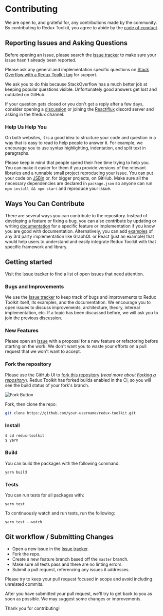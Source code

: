 # Contributing

We are open to, and grateful for, any contributions made by the community. By contributing to Redux Toolkit, you agree to abide by the [code of conduct](https://github.com/reduxjs/redux-toolkit/blob/master/CODE_OF_CONDUCT.md).

## Reporting Issues and Asking Questions

Before opening an issue, please search the [issue tracker](https://github.com/reduxjs/redux-toolkit/issues) to make sure your issue hasn't already been reported.

Please ask any general and implementation specific questions on [Stack Overflow with a Redux Toolkit tag](http://stackoverflow.com/questions/tagged/redux-toolkit?sort=votes&pageSize=50) for support.

We ask you to do this because StackOverflow has a much better job at keeping popular questions visible. Unfortunately good answers get lost and outdated on GitHub.

If your question gets closed or you don't get a reply after a few days, consider opening a [discussion](https://github.com/reduxjs/redux-toolkit/discussions) or joining the [Reactiflux](https://discord.gg/reactiflux) discord server and asking in the #redux channel.

### Help Us Help You

On both websites, it is a good idea to structure your code and question in a way that is easy to read to help people to answer it. For example, we encourage you to use syntax highlighting, indentation, and split text in paragraphs.

Please keep in mind that people spend their free time trying to help you. You can make it easier for them if you provide versions of the relevant libraries and a runnable small project reproducing your issue. You can put your code on [JSBin](https://jsbin.com) or, for bigger projects, on GitHub. Make sure all the necessary dependencies are declared in `package.json` so anyone can run `npm install && npm start` and reproduce your issue.

## Ways You Can Contribute

There are several ways you can contribute to the repository. Instead of developing a feature or fixing a bug, you can also contribute by updating or writing [documentation](https://github.com/reduxjs/redux-toolkit/tree/master/docs) for a specific feature or implementation if you know you are good with documentation. Alternatively, you can add [examples](https://github.com/reduxjs/redux-toolkit/tree/master/examples) of any 3rd party implementation like GraphQL or React (just an example) that would help users to understand and easily integrate Redux Toolkit with that specific framework and library.

## Getting started

Visit the [Issue tracker](https://github.com/reduxjs/redux-toolkit/issues) to find a list of open issues that need attention.

### Bugs and Improvements

We use the [Issue tracker](https://github.com/reduxjs/redux-toolkit/issues) to keep track of bugs and improvements to Redux Toolkit itself, its examples, and the documentation. We encourage you to open issues to discuss improvements, architecture, theory, internal implementation, etc. If a topic has been discussed before, we will ask you to join the previous discussion.

### New Features

Please open an [issue](https://github.com/reduxjs/redux-toolkit/issues) with a proposal for a new feature or refactoring before starting on the work. We don't want you to waste your efforts on a pull request that we won't want to accept.

### Fork the repository

Please use the GitHub UI to [fork this repository](https://github.com/reduxjs/redux-toolkit) (_read more about [Forking a repository](https://docs.github.com/en/github/getting-started-with-github/fork-a-repo)_). Redux Toolkit has forked builds enabled in the CI, so you will see the build status of your fork's branch.

![Fork Button](https://docs.github.com/assets/cb-40742/mw-1440/images/help/repository/fork-button.webp)

Fork, then clone the repo:

```sh
git clone https://github.com/your-username/redux-toolkit.git
```

### Install

```bash
$ cd redux-toolkit
$ yarn
```

### Build

You can build the packages with the following command:

```
yarn build
```

### Tests

You can run tests for all packages with:

```
yarn test
```

To continuously watch and run tests, run the following:

```
yarn test --watch
```

## Git workflow / Submitting Changes

- Open a new issue in the [Issue tracker](https://github.com/reduxjs/redux-toolkit/issues).
- Fork the repo.
- Create a new feature branch based off the `master` branch.
- Make sure all tests pass and there are no linting errors.
- Submit a pull request, referencing any issues it addresses.

Please try to keep your pull request focused in scope and avoid including unrelated commits.

After you have submitted your pull request, we'll try to get back to you as soon as possible. We may suggest some changes or improvements.

Thank you for contributing!
